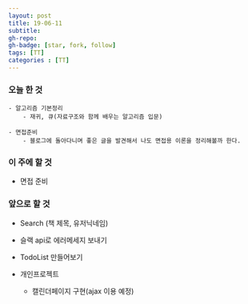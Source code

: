 ```yaml
---
layout: post
title: 19-06-11
subtitle: 
gh-repo: 
gh-badge: [star, fork, follow]
tags: [TT]
categories : [TT]
---
```


### 오늘 한 것 

    - 알고리즘 기본정리
        - 재귀, 큐(자료구조와 함께 배우는 알고리즘 입문)

    - 면접준비
        - 블로그에 돌아다니며 좋은 글을 발견해서 나도 면접용 이론을 정리해볼까 한다.

### 이 주에 할 것
 - 면접 준비

### 앞으로 할 것
- Search (책 제목, 유저닉네임)
- 슬랙 api로 에러메세지 보내기
- TodoList 만들어보기

- 개인프로젝트
    - 캘린더페이지 구현(ajax 이용 예정)